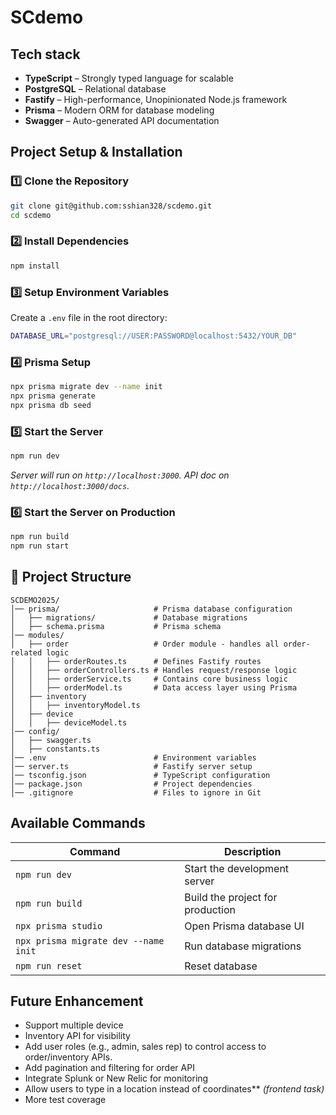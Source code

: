 # SCdemo
##  **Tech stack**
- **TypeScript** – Strongly typed language for scalable
- **PostgreSQL** – Relational database
- **Fastify** – High-performance, Unopinionated Node.js framework
- **Prisma** – Modern ORM for database modeling
- **Swagger** – Auto-generated API documentation

## Project Setup & Installation

### 1️⃣ **Clone the Repository**
```sh
git clone git@github.com:sshian328/scdemo.git
cd scdemo
```

### 2️⃣ **Install Dependencies**
```sh
npm install
```

### 3️⃣ **Setup Environment Variables**
Create a `.env` file in the root directory:
```sh
DATABASE_URL="postgresql://USER:PASSWORD@localhost:5432/YOUR_DB"
```

### 4️⃣ **Prisma Setup**
```sh
npx prisma migrate dev --name init
npx prisma generate
npx prisma db seed
```

### 5️⃣ **Start the Server**
```sh
npm run dev
```
_Server will run on `http://localhost:3000`._
_API doc on `http://localhost:3000/docs`._

### 6️⃣ **Start the Server on Production**
```sh
npm run build
npm run start
```

## 📂 **Project Structure**
```
SCDEMO2025/
│── prisma/                     # Prisma database configuration
│   ├── migrations/             # Database migrations
│   ├── schema.prisma           # Prisma schema
│── modules/                
│   ├── order                   # Order module - handles all order-related logic
│   │   ├── orderRoutes.ts      # Defines Fastify routes
│   │   ├── orderControllers.ts # Handles request/response logic
│   │   ├── orderService.ts     # Contains core business logic
│   │   ├── orderModel.ts       # Data access layer using Prisma
│   ├── inventory 
│   │   ├── inventoryModel.ts       
│   ├── device 
│   │   ├── deviceModel.ts      
│── config/                
│   ├── swagger.ts  
│   ├── constants.ts     
│── .env                        # Environment variables
│── server.ts                   # Fastify server setup
│── tsconfig.json               # TypeScript configuration
│── package.json                # Project dependencies
│── .gitignore                  # Files to ignore in Git
```

## **Available Commands**
| Command | Description |
|---------|-------------|
| `npm run dev` | Start the development server |
| `npm run build` | Build the project for production |
| `npx prisma studio` | Open Prisma database UI |
| `npx prisma migrate dev --name init` | Run database migrations |
| `npm run reset` | Reset database |

## **Future Enhancement**
- Support multiple device
- Inventory API for visibility
- Add user roles (e.g., admin, sales rep) to control access to order/inventory APIs.
- Add pagination and filtering for order API
- Integrate Splunk or New Relic for monitoring
- Allow users to type in a location instead of coordinates** *(frontend task)*
- More test coverage 